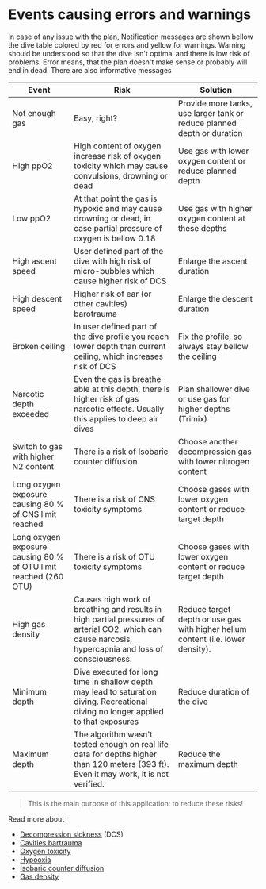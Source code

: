 # Events causing errors and warnings

In case of any issue with the plan, Notification messages are shown bellow the dive table colored by red for errors and yellow for warnings. Warning should be understood so that the dive isn't optimal and there is low risk of problems. Error means, that the plan doesn't make sense or probably will end in dead. There are also informative messages

| Event                                                            | Risk                                                                                                                                                  | Solution                                                                       |
|------------------------------------------------------------------|-------------------------------------------------------------------------------------------------------------------------------------------------------|--------------------------------------------------------------------------------|
| Not enough gas                                                   | Easy, right?                                                                                                                                          | Provide more tanks, use larger tank or reduce planned depth or duration        |
| High ppO2                                                        | High content of oxygen increase risk of oxygen toxicity which may cause convulsions, drowning or dead                                                 | Use gas with lower oxygen content or reduce planned depth                      |
| Low ppO2                                                         | At that point the gas is hypoxic and may cause drowning or dead, in case partial pressure of oxygen is bellow 0.18                                    | Use gas with higher oxygen content at these depths                             |
| High ascent speed                                                | User defined part of the dive with high risk of micro-bubbles which cause higher risk of DCS                                                          | Enlarge the ascent duration                                                    |
| High descent speed                                               | Higher risk of ear (or other cavities) barotrauma                                                                                                     | Enlarge the descent duration                                                   |
| Broken ceiling                                                   | In user defined part of the dive profile you reach lower depth than current ceiling, which increases risk of DCS                                      | Fix the profile, so always stay bellow the ceiling                             |
| Narcotic depth exceeded                                          | Even the gas is breathe able at this depth, there is higher risk of gas narcotic effects. Usually this applies to deep air dives                      | Plan shallower dive or use gas for higher depths (Trimix)                      |
| Switch to gas with higher N2 content                             | There is a risk of Isobaric counter diffusion                                                                                                         | Choose another decompression gas with lower nitrogen content                   |
| Long oxygen exposure causing 80 % of CNS limit reached           | There is a risk of CNS toxicity symptoms                                                                                                              | Choose gases with lower oxygen content or reduce target depth                  |
| Long oxygen exposure causing 80 % of OTU limit reached (260 OTU) | There is a risk of OTU toxicity symptoms                                                                                                              | Choose gases with lower oxygen content or reduce target depth                  |
| High gas density                                                 | Causes high work of breathing and results in high partial pressures of arterial CO2, which can cause narcosis, hypercapnia and loss of consciousness. | Reduce target depth or use gas with higher helium content (i.e. lower density).|
| Minimum depth                                                    | Dive executed for long time in shallow depth may lead to saturation diving. Recreational diving no longer applied to that exposures                   | Reduce duration of the dive                                                    |
| Maximum depth                                                    | The algorithm wasn't tested enough on real life data for depths higher than 120 meters (393 ft). Even it may work, it is not verified.                | Reduce the maximum depth                                                       |

> This is the main purpose of this application: to reduce these risks!

Read more about

* [Decompression sickness](https://en.wikipedia.org/wiki/Decompression_sickness) (DCS)
* [Cavities bartrauma](https://en.wikipedia.org/wiki/Barotrauma)
* [Oxygen toxicity](https://en.wikipedia.org/wiki/Oxygen_toxicity#Underwater)
* [Hypooxia](https://en.wikipedia.org/wiki/Hypoxia_(medical))
* [Isobaric counter diffusion](https://en.wikipedia.org/wiki/Isobaric_counterdiffusion)
* [Gas density](https://dan.org/alert-diver/article/performance-under-pressure/)
